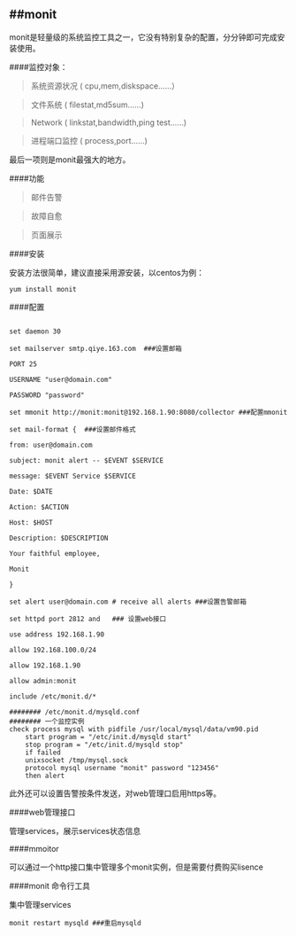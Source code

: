 ##monit
---
monit是轻量级的系统监控工具之一，它没有特别复杂的配置，分分钟即可完成安装使用。

####监控对象：

>系统资源状况 ( cpu,mem,diskspace......）

>文件系统 ( filestat,md5sum......)

>Network ( linkstat,bandwidth,ping test......)

>进程端口监控 ( process,port......) 

最后一项则是monit最强大的地方。


####功能

>邮件告警

>故障自愈

>页面展示

####安装

安装方法很简单，建议直接采用源安装，以centos为例：

`yum install monit`

####配置



<pre><code> 
set daemon 30

set mailserver smtp.qiye.163.com  ###设置邮箱

PORT 25

USERNAME "user@domain.com"

PASSWORD "password"

set mmonit http://monit:monit@192.168.1.90:8080/collector ###配置mmonit

set mail-format {  ###设置邮件格式

from: user@domain.com

subject: monit alert -- $EVENT $SERVICE

message: $EVENT Service $SERVICE

Date: $DATE

Action: $ACTION

Host: $HOST

Description: $DESCRIPTION

Your faithful employee,

Monit

}

set alert user@domain.com # receive all alerts ###设置告警邮箱

set httpd port 2812 and   ### 设置web接口

use address 192.168.1.90 

allow 192.168.100.0/24 

allow 192.168.1.90 

allow admin:monit

include /etc/monit.d/*

######## /etc/monit.d/mysqld.conf  
######## 一个监控实例
check process mysql with pidfile /usr/local/mysql/data/vm90.pid
    start program = "/etc/init.d/mysqld start"
    stop program = "/etc/init.d/mysqld stop"
    if failed
	unixsocket /tmp/mysql.sock
	protocol mysql username "monit" password "123456"
    then alert
</code></pre> 

此外还可以设置告警按条件发送，对web管理口启用https等。

####web管理接口

管理services，展示services状态信息

####mmoitor

可以通过一个http接口集中管理多个monit实例，但是需要付费购买lisence

####monit 命令行工具

集中管理services

`monit restart mysqld ###重启mysqld`














